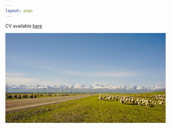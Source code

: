 ```yaml
---
layout: page
--- 
```


CV available [here](https://drive.google.com/file/d/1Gq_jKCLl0j44KxUzM6CgQjl_4heHThT6/view?usp=sharing)

<img src="https://raw.githubusercontent.com/keyitang94/keyitang94.github.io/master/Images/Background.jpg">
